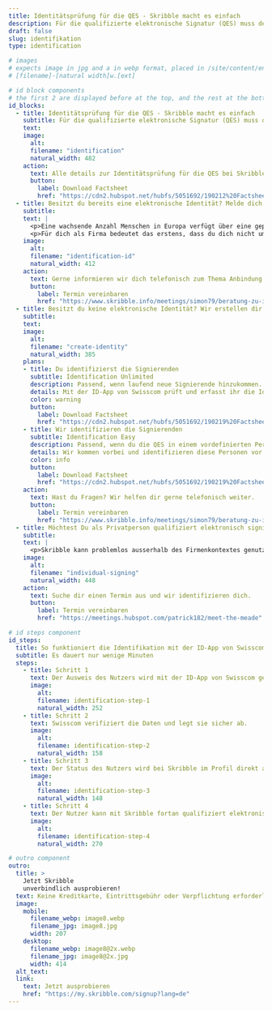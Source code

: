 ```yaml
---
title: Identitätsprüfung für die QES - Skribble macht es einfach
description: Für die qualifizierte elektronische Signatur (QES) muss der Unterzeichnende seine Identität beweisen. Skribble bietet für jeden Geschäftskontext eine passende Identifikationsmöglichkeit an.
draft: false
slug: identifikation
type: identification

# images
# expects image in jpg and a in webp format, placed in /site/content/english/image/
# [filename]-[natural width]w.[ext]

# id block components
# the first 2 are displayed before at the top, and the rest at the bottom of the page
id_blocks:
  - title: Identitätsprüfung für die QES - Skribble macht es einfach
    subtitle: Für die qualifizierte elektronische Signatur (QES) muss der Unterzeichnende seine Identität beweisen. Skribble bietet für jeden Geschäftskontext eine passende Identifikationsmöglichkeit an.
    text:
    image:
      alt:
      filename: "identification"
      natural_width: 482
    action:
      text: Alle details zur Identitätsprüfung für die QES bei Skribble findest du hier in unserem Factsheet.
      button:
        label: Download Factsheet
        href: "https://cdn2.hubspot.net/hubfs/5051692/190212%20Factsheet%20-%20CS-%20Identification.pdf"
  - title: Besitzt du bereits eine elektronische Identität? Melde dich einfach an.
    subtitle:
    text: |
      <p>Eine wachsende Anzahl Menschen in Europa verfügt über eine geprüfte elektronische Identität (E-ID). Skribble bindet diese an. So können Millionen von Nutzern ohne zusätzliche Identitätsprüfung qualifiziert signieren.</p>
      <p>Für dich als Firma bedeutet das erstens, dass du dich nicht um die Identifikation dieser Personen kümmern musst. Zweitens bist du auf jeden Fall auf der sicheren Seite, egal, welche E-ID sich bei deinen Nutzern durchsetzt.</p>
    image:
      alt:
      filename: "identification-id"
      natural_width: 412
    action:
      text: Gerne informieren wir dich telefonisch zum Thema Anbindung von E-IDs an Skribble.
      button:
        label: Termin vereinbaren
        href: "https://www.skribble.info/meetings/simon79/beratung-zu-identifikationslsungen"
  - title: Besitzt du keine elektronische Identität? Wir erstellen dir eine.
    subtitle:
    text:
    image:
      alt:
      filename: "create-identity"
      natural_width: 385
    plans:
    - title: Du identifizierst die Signierenden
      subtitle: Identification Unlimited
      description: Passend, wenn laufend neue Signierende hinzukommen.
      details: Mit der ID-App von Swisscom prüft und erfasst ihr die Identitätsdaten der signierenden Personen selbstständig im persönlichen Kontakt. So kannst du unbegrenzt und flexibel Personen zum Signieren befähigen.
      color: warning
      button:
        label: Download Factsheet
        href: "https://cdn2.hubspot.net/hubfs/5051692/190219%20Factsheet%20-%20CS%20-%20Identification%20Unlimited.pdf"
    - title: Wir identifizieren die Signierenden
      subtitle: Identification Easy
      description: Passend, wenn du die QES in einem vordefinierten Personenkreis einsetzt.
      details: Wir kommen vorbei und identifizieren diese Personen vor Ort. Damit seid ihr schnell und unkompliziert bereit für den Einsatz der QES und müsst euch nicht um die Identifikation kümmern.
      color: info
      button:
        label: Download Factsheet
        href: "https://cdn2.hubspot.net/hubfs/5051692/190219%20Factsheet%20-%20CS%20-%20Identification%20Easy.pdf"
    action:
      text: Hast du Fragen? Wir helfen dir gerne telefonisch weiter.
      button:
        label: Termin vereinbaren
        href: "https://www.skribble.info/meetings/simon79/beratung-zu-identifikationslsungen"
  - title: Möchtest Du als Privatperson qualifiziert elektronisch signieren?
    subtitle:
    text: |
      <p>Skribble kann problemlos ausserhalb des Firmenkontextes genutzt werden. Falls du noch über keine E-ID verfügst, identifizieren wir dich gerne an der Bahnhofstrasse 3 in Zürich. Es dauert nur wenige Minuten.</p>
    image:
      alt:
      filename: "individual-signing"
      natural_width: 448
    action:
      text: Suche dir einen Termin aus und wir identifizieren dich.
      button:
        label: Termin vereinbaren
        href: "https://meetings.hubspot.com/patrick182/meet-the-meade"

# id steps component
id_steps:
  title: So funktioniert die Identifikation mit der ID-App von Swisscom
  subtitle: Es dauert nur wenige Minuten
  steps:
    - title: Schritt 1
      text: Der Ausweis des Nutzers wird mit der ID-App von Swisscom gescannt und geprüft.
      image:
        alt:
        filename: identification-step-1
        natural_width: 252
    - title: Schritt 2
      text: Swisscom verifiziert die Daten und legt sie sicher ab.
      image:
        alt:
        filename: identification-step-2
        natural_width: 158
    - title: Schritt 3
      text: Der Status des Nutzers wird bei Skribble im Profil direkt auf “signierbereit” geändert.
      image:
        alt:
        filename: identification-step-3
        natural_width: 148
    - title: Schritt 4
      text: Der Nutzer kann mit Skribble fortan qualifiziert elektronisch signieren.
      image:
        alt:
        filename: identification-step-4
        natural_width: 270

# outro component
outro:
  title: >
    Jetzt Skribble
    unverbindlich ausprobieren!
  text: Keine Kreditkarte, Eintrittsgebühr oder Verpflichtung erforderlich.
  image:
    mobile:
      filename_webp: image8.webp
      filename_jpg: image8.jpg
      width: 207
    desktop:
      filename_webp: image8@2x.webp
      filename_jpg: image8@2x.jpg
      width: 414
  alt_text:
  link:
    text: Jetzt ausprobieren
    href: "https://my.skribble.com/signup?lang=de"
---
```

